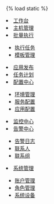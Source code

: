 
{% load static %}
<li><a href="/home" id="home" class=""><i class="lnr lnr-home"></i> <span>工作台</span></a></li>
<li><a href="/hosts" id="hosts"  class=""><i class="lnr lnr-code"></i> <span>主机管理</span></a></li>
<li>
	<a href="#subPages1" data-toggle="collapse" class="collapsed">
	<i class="lnr lnr-file-empty"></i>
	<span>批量执行</span> 
	<i class="icon-submenu lnr lnr-chevron-left"></i></a>
	<div id="subPages1" class="collapse ">
		<ul class="nav">
			<li><a href="/batch/execute"  class="">执行任务</a></li>
			<li><a href="/batch/template"  class="">模板管理</a></li>
		</ul>
	</div>
</li>
<li><a href="/apps"  class=""><i class="lnr lnr-cog"></i> <span>应用发布</span></a></li>
<li><a href="/schedule"  class=""><i class="lnr lnr-cog"></i> <span>任务计划</span></a></li>
<li>
	<a href="#subPages2" data-toggle="collapse" class="collapsed">
	<i class="lnr lnr-file-empty"></i>
	<span>配置中心</span> 
	<i class="icon-submenu lnr lnr-chevron-left"></i></a>
	<div id="subPages2" class="collapse ">
		<ul class="nav">
			<li><a href="/config/environ"  class="">环境管理</a></li>
			<li><a href="/config/service"  class="">服务配置</a></li>
			<li><a href="/config/apps"  class="">应用配置</a></li>
		</ul>
	</div>
</li>
<li><a href="monitor"  class=""><i class="lnr lnr-cog"></i> <span>监控中心</span></a></li>
<li>
	<a href="#subPages3" data-toggle="collapse" class="collapsed">
	<i class="lnr lnr-file-empty"></i>
	<span>告警中心</span> 
	<i class="icon-submenu lnr lnr-chevron-left"></i></a>
	<div id="subPages3" class="collapse ">
		<ul class="nav">
			<li><a href="notify/log"  class="">告警日志</a></li>
			<li><a href="notify/contacts"  class="">联系人</a></li>
			<li><a href="notify/group"  class="">联系组</a></li>
		</ul>
	</div>
</li>

<li>
	<a href="#subPages4" data-toggle="collapse" class="collapsed">
	<i class="lnr lnr-file-empty"></i>
	<span>系统管理</span> 
	<i class="icon-submenu lnr lnr-chevron-left"></i></a>
	<div id="subPages4" class="collapse ">
		<ul class="nav">
			<li><a href="/system/user"  class="">账户管理</a></li>
			<li><a href="/system/role"  class="">角色管理</a></li>
			<li><a href="/system/device"  class="">系统设备</a></li>
		</ul>
	</div>
</li>